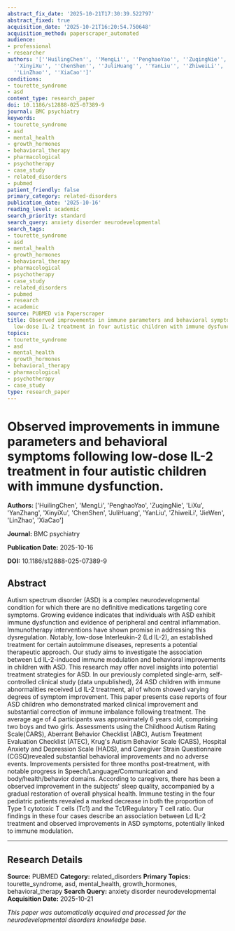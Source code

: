 ```yaml
---
abstract_fix_date: '2025-10-21T17:30:39.522797'
abstract_fixed: true
acquisition_date: '2025-10-21T16:20:54.750648'
acquisition_method: paperscraper_automated
audience:
- professional
- researcher
authors: '[''HuilingChen'', ''MengLi'', ''PenghaoYao'', ''ZuqingNie'', ''LiXu'', ''YanZhang'',
  ''XinyiXu'', ''ChenShen'', ''JuliHuang'', ''YanLiu'', ''ZhiweiLi'', ''JieWen'',
  ''LinZhao'', ''XiaCao'']'
conditions:
- tourette_syndrome
- asd
content_type: research_paper
doi: 10.1186/s12888-025-07389-9
journal: BMC psychiatry
keywords:
- tourette_syndrome
- asd
- mental_health
- growth_hormones
- behavioral_therapy
- pharmacological
- psychotherapy
- case_study
- related_disorders
- pubmed
patient_friendly: false
primary_category: related-disorders
publication_date: '2025-10-16'
reading_level: academic
search_priority: standard
search_query: anxiety disorder neurodevelopmental
search_tags:
- tourette_syndrome
- asd
- mental_health
- growth_hormones
- behavioral_therapy
- pharmacological
- psychotherapy
- case_study
- related_disorders
- pubmed
- research
- academic
source: PUBMED via Paperscraper
title: Observed improvements in immune parameters and behavioral symptoms following
  low-dose IL-2 treatment in four autistic children with immune dysfunction.
topics:
- tourette_syndrome
- asd
- mental_health
- growth_hormones
- behavioral_therapy
- pharmacological
- psychotherapy
- case_study
type: research_paper
---
```


# Observed improvements in immune parameters and behavioral symptoms following low-dose IL-2 treatment in four autistic children with immune dysfunction.

**Authors:** ['HuilingChen', 'MengLi', 'PenghaoYao', 'ZuqingNie', 'LiXu', 'YanZhang', 'XinyiXu', 'ChenShen', 'JuliHuang', 'YanLiu', 'ZhiweiLi', 'JieWen', 'LinZhao', 'XiaCao']

**Journal:** BMC psychiatry

**Publication Date:** 2025-10-16

**DOI:** 10.1186/s12888-025-07389-9

## Abstract

Autism spectrum disorder (ASD) is a complex neurodevelopmental condition for which there are no definitive medications targeting core symptoms. Growing evidence indicates that individuals with ASD exhibit immune dysfunction and evidence of peripheral and central inflammation. Immunotherapy interventions have shown promise in addressing this dysregulation. Notably, low-dose Interleukin-2 (Ld IL-2), an established treatment for certain autoimmune diseases, represents a potential therapeutic approach. Our study aims to investigate the association between Ld IL-2-induced immune modulation and behavioral improvements in children with ASD. This research may offer novel insights into potential treatment strategies for ASD. In our previously completed single-arm, self-controlled clinical study (data unpublished), 24 ASD children with immune abnormalities received Ld IL-2 treatment, all of whom showed varying degrees of symptom improvement. This paper presents case reports of four ASD children who demonstrated marked clinical improvement and substantial correction of immune imbalance following treatment. The average age of 4 participants was approximately 6 years old, comprising two boys and two girls. Assessments using the Childhood Autism Rating Scale(CARS), Aberrant Behavior Checklist (ABC), Autism Treatment Evaluation Checklist (ATEC), Krug's Autism Behavior Scale (CABS), Hospital Anxiety and Depression Scale (HADS), and Caregiver Strain Questionnaire (CGSQ)revealed substantial behavioral improvements and no adverse events. Improvements persisted for three months post-treatment, with notable progress in Speech/Language/Communication and body/health/behavior domains. According to caregivers, there has been a observed improvement in the subjects' sleep quality, accompanied by a gradual restoration of overall physical health. Immune testing in the four pediatric patients revealed a marked decrease in both the proportion of Type 1 cytotoxic T cells (Tc1) and the Tc1/Regulatory T cell ratio. Our findings in these four cases describe an association between Ld IL-2 treatment and observed improvements in ASD symptoms, potentially linked to immune modulation.

---

## Research Details

**Source:** PUBMED
**Category:** related_disorders
**Primary Topics:** tourette_syndrome, asd, mental_health, growth_hormones, behavioral_therapy
**Search Query:** anxiety disorder neurodevelopmental
**Acquisition Date:** 2025-10-21

*This paper was automatically acquired and processed for the neurodevelopmental disorders knowledge base.*
